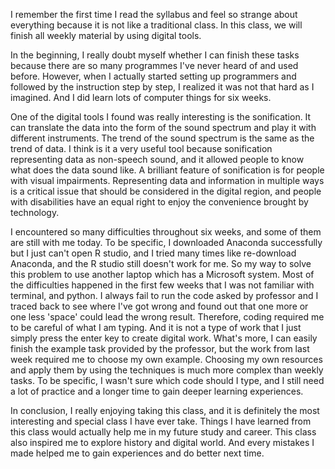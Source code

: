 I remember the first time I read the syllabus and feel so strange about everything because it is not like a traditional class. 
In this class, we will finish all weekly material by using digital tools.

In the beginning, I really doubt myself whether I can finish these tasks because there are so many programmes I've never heard of and used before.
However, when I actually started setting up programmers and followed by the instruction step by step, I realized it was not that hard as I imagined.
And I did learn lots of computer things for six weeks.

One of the digital tools I found was really interesting is the sonification. 
It can translate the data into the form of the sound spectrum and play it with different instruments. 
The trend of the sound spectrum is the same as the trend of data. 
I think is it a very useful tool because sonification representing data as non-speech sound, 
and it allowed people to know what does the data sound like. 
A brilliant feature of sonification is for people with visual impairments. 
Representing data and information in multiple ways is a critical issue that should be considered in the digital region, 
and people with disabilities have an equal right to enjoy the convenience brought by technology.


I encountered so many difficulties throughout six weeks, and some of them are still with me today. 
To be specific, I downloaded Anaconda successfully but I just can't open R studio, and I tried many times like re-download Anaconda,
and the R studio still doesn't work for me. So my way to solve this problem to use another laptop which has a Microsoft system. 
Most of the difficulties happened in the first few weeks that I was not familiar with terminal, and python. I always fail to run the code asked by professor
and I traced back to see where I've got wrong and found out that one more or one less 'space' could lead the wrong result. Therefore,
coding required me to be careful of what I am typing. And it is not a type of work that I just simply press the enter key to create digital work.
What's more, I can easily finish the example task provided by the professor, but the work from last week required me to choose my own example.
Choosing my own resources and apply them by using the techniques is much more complex than weekly tasks. To be specific, I wasn't sure which code should I type,
and I still need a lot of practice and a longer time to gain deeper learning experiences. 

In conclusion, I really enjoying taking this class, and it is definitely the most interesting and special class I have ever take.
Things I have learned from this class would actually help me in my future study and career. This class also inspired me to explore history and digital world.
And every mistakes I made helped me to gain experiences and do better next time. 
